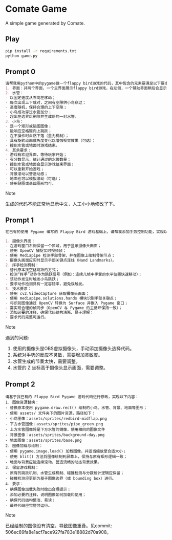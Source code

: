 # Comate Game

A simple game generated by Comate.

## Play

```bash
pip install -r requirements.txt
python game.py
```

## Prompt 0

```markdown
请帮我用python中的pygame做一个flappy bird游戏的代码，其中包含的元素要满足以下要求：
1. 界面：共两个界面，一个主界面展示flappy bird游戏，在左侧，一个辅助界面稍后会显示摄像头和一些识别内容（目前暂时空出），在右侧，两个界面相连；
2. 水管：
- 以固定速度从右向左移动；
- 每次出现上下成对，之间有空隙供小鸟穿过；
- 高度随机，保持合理的上下空隙；
- 小鸟成功穿过水管加分；
- 超出左边界后删除并生成新的一对水管。
3. 小鸟：
- 是一个矩形或贴图图像；
- 能响应空格键向上跳跃；
- 在不操作时自然下落（重力机制）；
- 具有旋转动画或角度变化以增强视觉效果（可选）；
- 撞到水管或地面时游戏结束。
4. 其余要求：
- 游戏有欢迎界面，等待玩家开始；
- 有分数显示，统计通过的水管数量；
- 撞到水管或地面会显示游戏结束界面；
- 可以重新开始游戏；
- 背景滚动以营造动感；
- 地面也可以模拟滚动（可选）；
- 使用贴图或基础图形均可。
```

> [!NOTE]
> 生成的代码不能正常地显示中文，人工小小地修改了下。

## Prompt 1

```markdown
在已有的使用 Pygame 编写的 Flappy Bird 游戏基础上，请帮我添加手势控制功能，实现以下需求：

1. 摄像头界面：
- 在游戏窗口右侧保留一个区域，用于显示摄像头画面；
- 使用 OpenCV 捕捉实时视频帧；
- 使用 Mediapipe 检测手部骨架，并在图像上绘制骨架节点；
- 摄像头画面应实时显示手部关键点连线（Hand Landmarks）。
2. 挥手检测机制：
- 替代原本按空格跳跃的方式；
- 检测“挥手”动作作为跳跃信号（例如：连续几帧中手掌的水平位置快速移动）；
- 该动作发生时触发小鸟跳跃；
- 要求动作检测具有一定容错率，避免误触发。
3. 技术要求：
- 使用 cv2.VideoCapture 获取摄像头画面；
- 使用 mediapipe.solutions.hands 模块识别手部关键点；
- 将识别图像通过 OpenCV 转换为 Surface 并嵌入 Pygame 窗口；
- 需实现合理的帧同步（OpenCV 与 Pygame 的主循环保持一致）；
- 添加必要的注释，确保代码结构清晰、易于理解；
- 要求代码完整可运行。
```

> [!NOTE]
> 遇到的问题:
>   1. 使用的摄像头是OBS虚拟摄像头，手动添加摄像头选择代码。
>   2. 系统对手势的反应不灵敏，需要增加灵敏度。
>   3. 水管生成的节奏太快，需要调整。
>   4. 水管的 Z 坐标高于摄像头显示画面，需要调整。

## Prompt 2

```makrdown
请基于我已有的 Flappy Bird Pygame 游戏代码进行修改，实现以下内容：
1. 图像资源替换：
- 替换原本使用 pygame.draw.rect() 绘制的小鸟、水管、背景、地面等图形；
- 使用 assets/ 文件夹下的图片资源，路径如下：
- 小鸟图像：assets/sprites/redbird-midflap.png
- 下方水管图像：assets/sprites/pipe_green.png
- 上方水管图像将是下方水管的镜像，使用相同的图像文件
- 背景图像：assets/sprites/background-day.png
- 地面图像：assets/sprites/base.png
2. 图像加载与绘制：
- 使用 pygame.image.load() 加载图像，并适当缩放至合适大小；
- 使用 blit() 方法将图像绘制到屏幕上，保持与原有矩形逻辑一致；
- 地面与背景应能连续滚动，营造流畅的动态背景效果。
3. 保留游戏机制：
- 原有的跳跃机制、水管生成机制、碰撞检测与分数统计逻辑应保留；
- 碰撞检测应更新为基于图像边界（或 bounding box）进行。
4. 要求：
- 确保图像加载失败时给出合理提示；
- 添加必要的注释，说明图像如何加载和使用；
- 确保代码结构整洁、易读；
- 最终代码应完整可运行。
```

> [!NOTE]
> 已经绘制的图像没有清空，导致图像重叠。见commit: 506ec89fa8e1acf7ace927fa783e18882d70a908。
